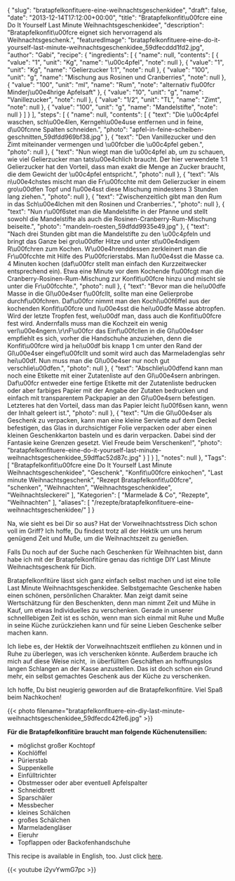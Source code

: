 {
    "slug": "bratapfelkonfituere-eine-weihnachtsgeschenkidee",
    "draft": false,
    "date": "2013-12-14T17:12:00+00:00",
    "title": "Bratapfelkonfit\u00fcre eine Do It Yourself Last Minute Weihnachtsgeschenkidee",
    "description": "Bratapfelkonfit\u00fcre eignet sich hervorragend als Weihnachtsgeschenk.",
    "featuredImage": "bratapfelkonfituere-eine-do-it-yourself-last-minute-weihnachtsgeschenkidee_59dfecddd1fd2.jpg",
    "author": "Gabi",
    "recipe": {
        "ingredients": [
            {
                "name": null,
                "contents": [
                    {
                        "value": "1",
                        "unit": "Kg",
                        "name": "\u00c4pfel",
                        "note": null
                    },
                    {
                        "value": "1",
                        "unit": "Kg",
                        "name": "Gelierzucker 1:1",
                        "note": null
                    },
                    {
                        "value": "100",
                        "unit": "g",
                        "name": "Mischung aus Rosinen und Cranberries",
                        "note": null
                    },
                    {
                        "value": "100",
                        "unit": "ml",
                        "name": "Rum",
                        "note": "alternativ f\u00fcr Minderj\u00e4hrige Apfelsaft"
                    },
                    {
                        "value": "10",
                        "unit": "g",
                        "name": "Vanillezucker",
                        "note": null
                    },
                    {
                        "value": "1\/2",
                        "unit": "TL",
                        "name": "Zimt",
                        "note": null
                    },
                    {
                        "value": "100",
                        "unit": "g",
                        "name": "Mandelstifte",
                        "note": null
                    }
                ]
            }
        ],
        "steps": [
            {
                "name": null,
                "contents": [
                    {
                        "text": "Die \u00c4pfel waschen, sch\u00e4len, Kerngeh\u00e4use entfernen und in feine, d\u00fcnne Spalten schneiden.",
                        "photo": "apfel-in-feine-scheiben-geschnitten_59dfdd969bf38.jpg"
                    },
                    {
                        "text": "Den Vanillezucker und den Zimt miteinander vermengen und \u00fcber die \u00c4pfel geben.",
                        "photo": null
                    },
                    {
                        "text": "Nun wiegt man die \u00c4pfel ab, um zu schauen, wie viel Gelierzucker man tats\u00e4chlich braucht. Der hier verwendete 1:1 Gelierzucker hat den Vorteil, dass man exakt die Menge an Zucker braucht, die dem Gewicht der \u00c4pfel entspricht.",
                        "photo": null
                    },
                    {
                        "text": "Als n\u00e4chstes mischt man die Fr\u00fcchte mit dem Gelierzucker in einem gro\u00dfen Topf und l\u00e4sst diese Mischung mindestens 3 Stunden lang ziehen.",
                        "photo": null
                    },
                    {
                        "text": "Zwischenzeitlich gibt man den Rum in das Sch\u00e4lchen mit den Rosinen und Cranberries.",
                        "photo": null
                    },
                    {
                        "text": "Nun r\u00f6stet man die Mandelstifte in der Pfanne und stellt sowohl die Mandelstifte als auch die Rosinen-Cranberry-Rum-Mischung beiseite.",
                        "photo": "mandeln-roesten_59dfdd9935e49.jpg"
                    },
                    {
                        "text": "Nach drei Stunden gibt man die Mandelstifte zu den \u00c4pfeln und bringt das Ganze bei gro\u00dfer Hitze und unter st\u00e4ndigem R\u00fchren zum Kochen. W\u00e4hrenddessen zerkleinert man die Fr\u00fcchte mit Hilfe des P\u00fcrierstabs.  Man l\u00e4sst die Masse ca. 4 Minuten  kochen (daf\u00fcr stellt man einfach den Kurzzeitwecker entsprechend ein). Etwa eine Minute vor dem Kochende f\u00fcgt man die Cranberry-Rosinen-Rum-Mischung zur Konfit\u00fcre hinzu und mischt sie unter die Fr\u00fcchte.",
                        "photo": null
                    },
                    {
                        "text": "Bevor man die hei\u00dfe Masse in die Gl\u00e4ser f\u00fcllt, sollte man eine Gelierprobe durchf\u00fchren. Daf\u00fcr nimmt man den Kochl\u00f6ffel aus der kochenden Konfit\u00fcre und l\u00e4sst die hei\u00dfe Masse abtropfen. Wird der letzte Tropfen fest, wei\u00df man, dass auch die Konfit\u00fcre fest wird. Andernfalls muss man die Kochzeit ein wenig verl\u00e4ngern.\r\nF\u00fcr das Einf\u00fcllen in die Gl\u00e4ser empfiehlt es sich, vorher die Handschuhe anzuziehen, denn die Konfit\u00fcre wird ja hei\u00df bis knapp 1 cm unter den Rand der Gl\u00e4ser eingef\u00fcllt und somit wird auch das Marmeladenglas sehr hei\u00df. Nun muss man die Gl\u00e4ser nur noch gut verschlie\u00dfen.",
                        "photo": null
                    },
                    {
                        "text": "Abschlie\u00dfend kann man noch eine Etikette mit einer Zutatenliste auf den Gl\u00e4sern anbringen. Daf\u00fcr entweder eine fertige Etikette mit der Zutatenliste bedrucken oder aber farbiges Papier mit der Angabe der Zutaten bedrucken und einfach mit transparentem Packpapier an den Gl\u00e4sern befestigen. Letzteres hat den Vorteil, dass man das Papier leicht l\u00f6sen kann, wenn der Inhalt geleert ist.",
                        "photo": null
                    },
                    {
                        "text": "Um die Gl\u00e4ser als Geschenk zu verpacken, kann man eine kleine Serviette auf dem Deckel befestigen, das Glas in durchsichtiger Folie verpacken oder aber einen kleinen Geschenkkarton basteln und es darin verpacken. Dabei sind der Fantasie keine Grenzen gesetzt. Viel Freude beim Verschenken!",
                        "photo": "bratapfelkonfituere-eine-do-it-yourself-last-minute-weihnachtsgeschenkidee_59dffac52d87c.jpg"
                    }
                ]
            }
        ],
        "notes": null
    },
    "Tags": [
        "Bratapfelkonfit\u00fcre eine Do It Yourself Last Minute Weihnachtsgeschenkidee",
        "Geschenk",
        "Konfit\u00fcre einkochen",
        "Last minute Weihnachtsgeschenk",
        "Rezept Bratapfelkonfit\u00fcre",
        "schenken",
        "Weihnachten",
        "Weihnachtsgeschenkidee",
        "Weihnachtsleckerei"
    ],
    "Kategorien": [
        "Marmelade &amp; Co",
        "Rezepte",
        "Weihnachten"
    ],
    "aliases": [
        "\/rezepte\/bratapfelkonfituere-eine-weihnachtsgeschenkidee\/"
    ]
}

Na, wie sieht es bei Dir so aus? Hat der Vorweihnachtsstress Dich schon voll im Griff? Ich hoffe, Du findest trotz all der Hektik um uns herum genügend Zeit und Muße, um die Weihnachtszeit zu genießen.

Falls Du noch auf der Suche nach Geschenken für Weihnachten bist, dann habe ich mit der Bratapfelkonfitüre genau das richtige DIY Last Minute Weihnachtsgeschenk für Dich.

Bratapfelkonfitüre lässt sich ganz einfach selbst machen und ist eine tolle Last Minute Weihnachtsgeschenkidee. Selbstgemachte Geschenke haben einen schönen, persönlichen Charakter. Man zeigt damit seine Wertschätzung für den Beschenkten, denn man nimmt Zeit und Mühe in Kauf, um etwas Individuelles zu verschenken. Gerade in unserer schnelllebigen Zeit ist es schön, wenn man sich einmal mit Ruhe und Muße in seine Küche zurückziehen kann und für seine Lieben Geschenke selber machen kann.

Ich liebe es, der Hektik der Vorweihnachtszeit entfliehen zu können und in Ruhe zu überlegen, was ich verschenken könnte. Außerdem brauche ich mich auf diese Weise nicht,  in überfüllten Geschäften an hoffnungslos langen Schlangen an der Kasse anzustellen. Das ist doch schon ein Grund mehr, ein selbst gemachtes Geschenk aus der Küche zu verschenken.

Ich hoffe, Du bist neugierig geworden auf die Bratapfelkonfitüre. Viel Spaß beim Nachkochen!

{{< photo filename="bratapfelkonfituere-ein-diy-last-minute-weihnachtsgeschenkidee_59dfecdc42fe6.jpg" >}}

**Für die Bratapfelkonfitüre braucht man folgende Küchenutensilien:**

 * möglichst großer Kochtopf
 * Kochlöffel
 * Pürierstab
 * Suppenkelle
 * Einfülltrichter
 * Obstmesser oder aber eventuell Apfelspalter
 * Schneidbrett
 * Sparschäler
 * Messbecher
 * kleines Schälchen
 * großes Schälchen
 * Marmeladengläser
 * Eieruhr
 * Topflappen oder Backofenhandschuhe

This recipe is available in English, too. Just click [here][1].

{{< youtube i2yvYwmG7pc >}}

 [1]: https://deliciouslygabi.com/recipe/easy-to-make-last-minute-gift-christmas-apple-jam/